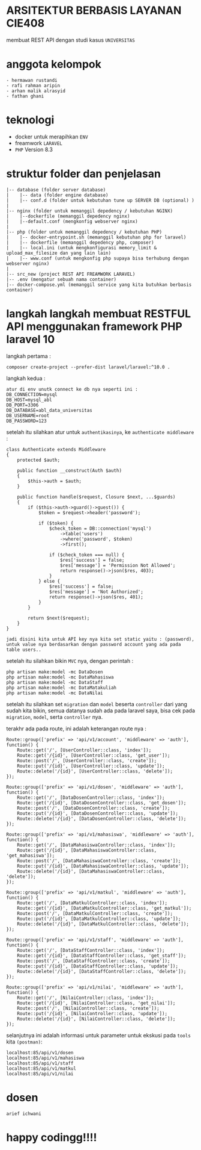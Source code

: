 # ARSITEKTUR BERBASIS LAYANAN CIE408

membuat REST API dengan studi kasus `UNIVERSITAS`

# anggota kelompok 
```
- hermawan rustandi 
- rafi rahman aripin
- arhan malik alrasyid
- fathan ghani 
```

# teknologi

- docker untuk merapihkan `ENV`
- freamwork `LARAVEL`
- `PHP` Version 8.3

# struktur folder dan penjelasan
```plaintext
|-- database (folder server database)
|    |-- data (folder engine database)
|    |-- conf.d (folder untuk kebutuhan tune up SERVER DB (optional) )
|    
|-- nginx (folder untuk memanggil depedency / kebutuhan NGINX)
|    |--dockerfile (memanggil depedency nginx)
|    |--default.conf (mengkonfig webserver nginx)
|    
|-- php (folder untuk memanggil depedency / kebutuhan PHP)
|    |-- docker-entrypoint.sh (memanggil kebutuhan php for laravel)
|    |-- dockerfile (memanggil depedency php, composer)
|    |-- local.ini (untuk mengkonfigurasi memory_limit & upload_max_filesize dan yang lain lain)
|    |-- www.conf (untuk mengkonfig php supaya bisa terhubung dengan webserver nginx)
|
|-- src_new (project REST API FREAMWORK LARAVEL)
|-- .env (mengatur sebuah nama container)
|-- docker-compose.yml (memanggil service yang kita butuhkan berbasis container)
```

# langkah langkah membuat RESTFUL API menggunakan framework PHP laravel 10

langkah pertama :
```
composer create-project --prefer-dist laravel/laravel:^10.0 .
```

langkah kedua : 
```
atur di env unutk connect ke db nya seperti ini : 
DB_CONNECTION=mysql
DB_HOST=mysql_abl
DB_PORT=3306
DB_DATABASE=abl_data_universitas
DB_USERNAME=root
DB_PASSWORD=123
```

setelah itu silahkan atur untuk `authentikasinya`, ke `authenticate middleware` : 
```
class Authenticate extends Middleware
{
    protected $auth;

    public function __construct(Auth $auth)
    {
        $this->auth = $auth;
    }

    public function handle($request, Closure $next, ...$guards)
    {
        if ($this->auth->guard()->guest()) {
            $token = $request->header('password'); 

            if ($token) {
                $check_token = DB::connection('mysql')
                    ->table('users')
                    ->where('password', $token)
                    ->first();

                if ($check_token === null) {
                    $res['success'] = false;
                    $res['message'] = 'Permission Not Allowed';
                    return response()->json($res, 403);
                }
            } else {
                $res['success'] = false;
                $res['message'] = 'Not Authorized';
                return response()->json($res, 401);
            }
        }

        return $next($request);
    }
}

jadi disini kita untuk API key nya kita set static yaitu : (password), untuk value nya berdasarkan dengan password account yang ada pada table users..
```

setelah itu silahkan bikin `MVC` nya, dengan perintah : 
```
php artisan make:model -mc DataDosen 
php artisan make:model -mc DataMahasiswa
php artisan make:model -mc DataStaff
php artisan make:model -mc DataMatakuliah
php artisan make:model -mc DataNilai
```

setelah itu silahkan set `migration` dan `model` beserta `controller` dari yang sudah kita bikin, semua datanya sudah ada pada laravel saya, bisa cek pada `migration`, `model`, serta `controller` nya.

terakhr ada pada route, ini adalah keterangan route nya : 
```
Route::group(['prefix' => 'api/v1/account', 'middleware' => 'auth'], function() {
    Route::get('/', [UserController::class, 'index']);
    Route::get('/{id}', [UserController::class, 'get_user']);
    Route::post('/', [UserController::class, 'create']);
    Route::put('/{id}', [UserController::class, 'update']);
    Route::delete('/{id}', [UserController::class, 'delete']);
});

Route::group(['prefix' => 'api/v1/dosen', 'middleware' => 'auth'], function() {
    Route::get('/', [DataDosenController::class, 'index']);
    Route::get('/{id}', [DataDosenController::class, 'get_dosen']);
    Route::post('/', [DataDosenController::class, 'create']);
    Route::put('/{id}', [DataDosenController::class, 'update']);
    Route::delete('/{id}', [DataDosenController::class, 'delete']);
});

Route::group(['prefix' => 'api/v1/mahasiswa', 'middleware' => 'auth'], function() {
    Route::get('/', [DataMahasiswaController::class, 'index']);
    Route::get('/{id}', [DataMahasiswaController::class, 'get_mahasiswa']);
    Route::post('/', [DataMahasiswaController::class, 'create']);
    Route::put('/{id}', [DataMahasiswaController::class, 'update']);
    Route::delete('/{id}', [DataMahasiswaController::class, 'delete']);
});

Route::group(['prefix' => 'api/v1/matkul', 'middleware' => 'auth'], function() {
    Route::get('/', [DataMatkulController::class, 'index']);
    Route::get('/{id}', [DataMatkulController::class, 'get_matkul']);
    Route::post('/', [DataMatkulController::class, 'create']);
    Route::put('/{id}', [DataMatkulController::class, 'update']);
    Route::delete('/{id}', [DataMatkulController::class, 'delete']);
});

Route::group(['prefix' => 'api/v1/staff', 'middleware' => 'auth'], function() {
    Route::get('/', [DataStaffController::class, 'index']);
    Route::get('/{id}', [DataStaffController::class, 'get_staff']);
    Route::post('/', [DataStaffController::class, 'create']);
    Route::put('/{id}', [DataStaffController::class, 'update']);
    Route::delete('/{id}', [DataStaffController::class, 'delete']);
});

Route::group(['prefix' => 'api/v1/nilai', 'middleware' => 'auth'], function() {
    Route::get('/', [NilaiController::class, 'index']);
    Route::get('/{id}', [NilaiController::class, 'get_nilai']);
    Route::post('/', [NilaiController::class, 'create']);
    Route::put('/{id}', [NilaiController::class, 'update']);
    Route::delete('/{id}', [NilaiController::class, 'delete']);
});
```

selanjutnya ini adalah informasi untuk parameter untuk ekskusi pada `tools` kita `(postman)`: 
```
localhost:85/api/v1/dosen
localhost:85/api/v1/mahasiswa
localhost:85/api/v1/staff
localhost:85/api/v1/matkul
localhost:85/api/v1/nilai
```

# dosen 
 
`arief ichwani`

# happy codingg!!!!